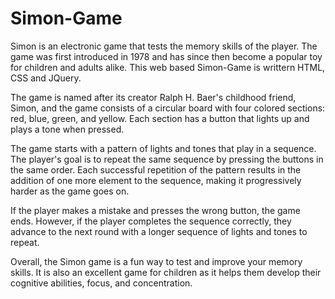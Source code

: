 # Simon-Game

Simon is an electronic game that tests the memory skills of the player. The game was first introduced in 1978 and has since then become a popular toy for children and adults alike. This web based Simon-Game is writtern HTML, CSS and JQuery.

The game is named after its creator Ralph H. Baer's childhood friend, Simon, and the game consists of a circular board with four colored sections: red, blue, green, and yellow. Each section has a button that lights up and plays a tone when pressed.

The game starts with a pattern of lights and tones that play in a sequence. The player's goal is to repeat the same sequence by pressing the buttons in the same order. Each successful repetition of the pattern results in the addition of one more element to the sequence, making it progressively harder as the game goes on.

If the player makes a mistake and presses the wrong button, the game ends. However, if the player completes the sequence correctly, they advance to the next round with a longer sequence of lights and tones to repeat.

Overall, the Simon game is a fun way to test and improve your memory skills. It is also an excellent game for children as it helps them develop their cognitive abilities, focus, and concentration.
